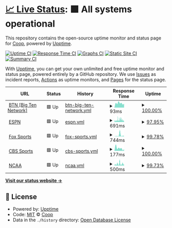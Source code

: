 # [📈 Live Status](https://CoopPlayzz.github.io/Webstatus-sports): <!--live status--> **🟩 All systems operational**

This repository contains the open-source uptime monitor and status page for [Coop](coopos.github.io/CoopOS), powered by [Upptime](https://github.com/upptime/upptime).

[![Uptime CI](https://github.com/CoopPlayzz/Webstatus-sports/workflows/Uptime%20CI/badge.svg)](https://github.com/CoopPlayzz/Webstatus-sports/actions?query=workflow%3A%22Uptime+CI%22)
[![Response Time CI](https://github.com/CoopPlayzz/Webstatus-sports/workflows/Response%20Time%20CI/badge.svg)](https://github.com/CoopPlayzz/Webstatus-sports/actions?query=workflow%3A%22Response+Time+CI%22)
[![Graphs CI](https://github.com/CoopPlayzz/Webstatus-sports/workflows/Graphs%20CI/badge.svg)](https://github.com/CoopPlayzz/Webstatus-sports/actions?query=workflow%3A%22Graphs+CI%22)
[![Static Site CI](https://github.com/CoopPlayzz/Webstatus-sports/workflows/Static%20Site%20CI/badge.svg)](https://github.com/CoopPlayzz/Webstatus-sports/actions?query=workflow%3A%22Static+Site+CI%22)
[![Summary CI](https://github.com/CoopPlayzz/Webstatus-sports/workflows/Summary%20CI/badge.svg)](https://github.com/CoopPlayzz/Webstatus-sports/actions?query=workflow%3A%22Summary+CI%22)

With [Upptime](https://upptime.js.org), you can get your own unlimited and free uptime monitor and status page, powered entirely by a GitHub repository. We use [Issues](https://github.com/CoopPlayzz/Webstatus-sports/issues) as incident reports, [Actions](https://github.com/CoopPlayzz/Webstatus-sports/actions) as uptime monitors, and [Pages](https://CoopPlayzz.github.io/Webstatus-sports) for the status page.

<!--start: status pages-->
<!-- This summary is generated by Upptime (https://github.com/upptime/upptime) -->
<!-- Do not edit this manually, your changes will be overwritten -->
<!-- prettier-ignore -->
| URL | Status | History | Response Time | Uptime |
| --- | ------ | ------- | ------------- | ------ |
| <img alt="" src="https://favicons.githubusercontent.com/btn.com" height="13"> [BTN [Big Ten Network]](https://btn.com) | 🟩 Up | [btn-big-ten-network.yml](https://github.com/CoopPlayzz/Webstatus-sports/commits/HEAD/history/btn-big-ten-network.yml) | <details><summary><img alt="Response time graph" src="./graphs/btn-big-ten-network/response-time-week.png" height="20"> 93ms</summary><br><a href="https://CoopPlayzz.github.io/Webstatus-sports/history/btn-big-ten-network"><img alt="Response time 97" src="https://img.shields.io/endpoint?url=https%3A%2F%2Fraw.githubusercontent.com%2FCoopPlayzz%2FWebstatus-sports%2FHEAD%2Fapi%2Fbtn-big-ten-network%2Fresponse-time.json"></a><br><a href="https://CoopPlayzz.github.io/Webstatus-sports/history/btn-big-ten-network"><img alt="24-hour response time 83" src="https://img.shields.io/endpoint?url=https%3A%2F%2Fraw.githubusercontent.com%2FCoopPlayzz%2FWebstatus-sports%2FHEAD%2Fapi%2Fbtn-big-ten-network%2Fresponse-time-day.json"></a><br><a href="https://CoopPlayzz.github.io/Webstatus-sports/history/btn-big-ten-network"><img alt="7-day response time 93" src="https://img.shields.io/endpoint?url=https%3A%2F%2Fraw.githubusercontent.com%2FCoopPlayzz%2FWebstatus-sports%2FHEAD%2Fapi%2Fbtn-big-ten-network%2Fresponse-time-week.json"></a><br><a href="https://CoopPlayzz.github.io/Webstatus-sports/history/btn-big-ten-network"><img alt="30-day response time 109" src="https://img.shields.io/endpoint?url=https%3A%2F%2Fraw.githubusercontent.com%2FCoopPlayzz%2FWebstatus-sports%2FHEAD%2Fapi%2Fbtn-big-ten-network%2Fresponse-time-month.json"></a><br><a href="https://CoopPlayzz.github.io/Webstatus-sports/history/btn-big-ten-network"><img alt="1-year response time 97" src="https://img.shields.io/endpoint?url=https%3A%2F%2Fraw.githubusercontent.com%2FCoopPlayzz%2FWebstatus-sports%2FHEAD%2Fapi%2Fbtn-big-ten-network%2Fresponse-time-year.json"></a></details> | <details><summary><a href="https://CoopPlayzz.github.io/Webstatus-sports/history/btn-big-ten-network">100.00%</a></summary><a href="https://CoopPlayzz.github.io/Webstatus-sports/history/btn-big-ten-network"><img alt="All-time uptime 100.00%" src="https://img.shields.io/endpoint?url=https%3A%2F%2Fraw.githubusercontent.com%2FCoopPlayzz%2FWebstatus-sports%2FHEAD%2Fapi%2Fbtn-big-ten-network%2Fuptime.json"></a><br><a href="https://CoopPlayzz.github.io/Webstatus-sports/history/btn-big-ten-network"><img alt="24-hour uptime 100.00%" src="https://img.shields.io/endpoint?url=https%3A%2F%2Fraw.githubusercontent.com%2FCoopPlayzz%2FWebstatus-sports%2FHEAD%2Fapi%2Fbtn-big-ten-network%2Fuptime-day.json"></a><br><a href="https://CoopPlayzz.github.io/Webstatus-sports/history/btn-big-ten-network"><img alt="7-day uptime 100.00%" src="https://img.shields.io/endpoint?url=https%3A%2F%2Fraw.githubusercontent.com%2FCoopPlayzz%2FWebstatus-sports%2FHEAD%2Fapi%2Fbtn-big-ten-network%2Fuptime-week.json"></a><br><a href="https://CoopPlayzz.github.io/Webstatus-sports/history/btn-big-ten-network"><img alt="30-day uptime 100.00%" src="https://img.shields.io/endpoint?url=https%3A%2F%2Fraw.githubusercontent.com%2FCoopPlayzz%2FWebstatus-sports%2FHEAD%2Fapi%2Fbtn-big-ten-network%2Fuptime-month.json"></a><br><a href="https://CoopPlayzz.github.io/Webstatus-sports/history/btn-big-ten-network"><img alt="1-year uptime 100.00%" src="https://img.shields.io/endpoint?url=https%3A%2F%2Fraw.githubusercontent.com%2FCoopPlayzz%2FWebstatus-sports%2FHEAD%2Fapi%2Fbtn-big-ten-network%2Fuptime-year.json"></a></details>
| <img alt="" src="https://favicons.githubusercontent.com/espn.com" height="13"> [ESPN](https://espn.com) | 🟩 Up | [espn.yml](https://github.com/CoopPlayzz/Webstatus-sports/commits/HEAD/history/espn.yml) | <details><summary><img alt="Response time graph" src="./graphs/espn/response-time-week.png" height="20"> 691ms</summary><br><a href="https://CoopPlayzz.github.io/Webstatus-sports/history/espn"><img alt="Response time 702" src="https://img.shields.io/endpoint?url=https%3A%2F%2Fraw.githubusercontent.com%2FCoopPlayzz%2FWebstatus-sports%2FHEAD%2Fapi%2Fespn%2Fresponse-time.json"></a><br><a href="https://CoopPlayzz.github.io/Webstatus-sports/history/espn"><img alt="24-hour response time 705" src="https://img.shields.io/endpoint?url=https%3A%2F%2Fraw.githubusercontent.com%2FCoopPlayzz%2FWebstatus-sports%2FHEAD%2Fapi%2Fespn%2Fresponse-time-day.json"></a><br><a href="https://CoopPlayzz.github.io/Webstatus-sports/history/espn"><img alt="7-day response time 691" src="https://img.shields.io/endpoint?url=https%3A%2F%2Fraw.githubusercontent.com%2FCoopPlayzz%2FWebstatus-sports%2FHEAD%2Fapi%2Fespn%2Fresponse-time-week.json"></a><br><a href="https://CoopPlayzz.github.io/Webstatus-sports/history/espn"><img alt="30-day response time 705" src="https://img.shields.io/endpoint?url=https%3A%2F%2Fraw.githubusercontent.com%2FCoopPlayzz%2FWebstatus-sports%2FHEAD%2Fapi%2Fespn%2Fresponse-time-month.json"></a><br><a href="https://CoopPlayzz.github.io/Webstatus-sports/history/espn"><img alt="1-year response time 702" src="https://img.shields.io/endpoint?url=https%3A%2F%2Fraw.githubusercontent.com%2FCoopPlayzz%2FWebstatus-sports%2FHEAD%2Fapi%2Fespn%2Fresponse-time-year.json"></a></details> | <details><summary><a href="https://CoopPlayzz.github.io/Webstatus-sports/history/espn">97.95%</a></summary><a href="https://CoopPlayzz.github.io/Webstatus-sports/history/espn"><img alt="All-time uptime 98.83%" src="https://img.shields.io/endpoint?url=https%3A%2F%2Fraw.githubusercontent.com%2FCoopPlayzz%2FWebstatus-sports%2FHEAD%2Fapi%2Fespn%2Fuptime.json"></a><br><a href="https://CoopPlayzz.github.io/Webstatus-sports/history/espn"><img alt="24-hour uptime 98.91%" src="https://img.shields.io/endpoint?url=https%3A%2F%2Fraw.githubusercontent.com%2FCoopPlayzz%2FWebstatus-sports%2FHEAD%2Fapi%2Fespn%2Fuptime-day.json"></a><br><a href="https://CoopPlayzz.github.io/Webstatus-sports/history/espn"><img alt="7-day uptime 97.95%" src="https://img.shields.io/endpoint?url=https%3A%2F%2Fraw.githubusercontent.com%2FCoopPlayzz%2FWebstatus-sports%2FHEAD%2Fapi%2Fespn%2Fuptime-week.json"></a><br><a href="https://CoopPlayzz.github.io/Webstatus-sports/history/espn"><img alt="30-day uptime 98.29%" src="https://img.shields.io/endpoint?url=https%3A%2F%2Fraw.githubusercontent.com%2FCoopPlayzz%2FWebstatus-sports%2FHEAD%2Fapi%2Fespn%2Fuptime-month.json"></a><br><a href="https://CoopPlayzz.github.io/Webstatus-sports/history/espn"><img alt="1-year uptime 98.83%" src="https://img.shields.io/endpoint?url=https%3A%2F%2Fraw.githubusercontent.com%2FCoopPlayzz%2FWebstatus-sports%2FHEAD%2Fapi%2Fespn%2Fuptime-year.json"></a></details>
| <img alt="" src="https://favicons.githubusercontent.com/foxsports.com" height="13"> [Fox Sports](https://foxsports.com) | 🟩 Up | [fox-sports.yml](https://github.com/CoopPlayzz/Webstatus-sports/commits/HEAD/history/fox-sports.yml) | <details><summary><img alt="Response time graph" src="./graphs/fox-sports/response-time-week.png" height="20"> 744ms</summary><br><a href="https://CoopPlayzz.github.io/Webstatus-sports/history/fox-sports"><img alt="Response time 718" src="https://img.shields.io/endpoint?url=https%3A%2F%2Fraw.githubusercontent.com%2FCoopPlayzz%2FWebstatus-sports%2FHEAD%2Fapi%2Ffox-sports%2Fresponse-time.json"></a><br><a href="https://CoopPlayzz.github.io/Webstatus-sports/history/fox-sports"><img alt="24-hour response time 494" src="https://img.shields.io/endpoint?url=https%3A%2F%2Fraw.githubusercontent.com%2FCoopPlayzz%2FWebstatus-sports%2FHEAD%2Fapi%2Ffox-sports%2Fresponse-time-day.json"></a><br><a href="https://CoopPlayzz.github.io/Webstatus-sports/history/fox-sports"><img alt="7-day response time 744" src="https://img.shields.io/endpoint?url=https%3A%2F%2Fraw.githubusercontent.com%2FCoopPlayzz%2FWebstatus-sports%2FHEAD%2Fapi%2Ffox-sports%2Fresponse-time-week.json"></a><br><a href="https://CoopPlayzz.github.io/Webstatus-sports/history/fox-sports"><img alt="30-day response time 633" src="https://img.shields.io/endpoint?url=https%3A%2F%2Fraw.githubusercontent.com%2FCoopPlayzz%2FWebstatus-sports%2FHEAD%2Fapi%2Ffox-sports%2Fresponse-time-month.json"></a><br><a href="https://CoopPlayzz.github.io/Webstatus-sports/history/fox-sports"><img alt="1-year response time 718" src="https://img.shields.io/endpoint?url=https%3A%2F%2Fraw.githubusercontent.com%2FCoopPlayzz%2FWebstatus-sports%2FHEAD%2Fapi%2Ffox-sports%2Fresponse-time-year.json"></a></details> | <details><summary><a href="https://CoopPlayzz.github.io/Webstatus-sports/history/fox-sports">99.78%</a></summary><a href="https://CoopPlayzz.github.io/Webstatus-sports/history/fox-sports"><img alt="All-time uptime 99.55%" src="https://img.shields.io/endpoint?url=https%3A%2F%2Fraw.githubusercontent.com%2FCoopPlayzz%2FWebstatus-sports%2FHEAD%2Fapi%2Ffox-sports%2Fuptime.json"></a><br><a href="https://CoopPlayzz.github.io/Webstatus-sports/history/fox-sports"><img alt="24-hour uptime 99.08%" src="https://img.shields.io/endpoint?url=https%3A%2F%2Fraw.githubusercontent.com%2FCoopPlayzz%2FWebstatus-sports%2FHEAD%2Fapi%2Ffox-sports%2Fuptime-day.json"></a><br><a href="https://CoopPlayzz.github.io/Webstatus-sports/history/fox-sports"><img alt="7-day uptime 99.78%" src="https://img.shields.io/endpoint?url=https%3A%2F%2Fraw.githubusercontent.com%2FCoopPlayzz%2FWebstatus-sports%2FHEAD%2Fapi%2Ffox-sports%2Fuptime-week.json"></a><br><a href="https://CoopPlayzz.github.io/Webstatus-sports/history/fox-sports"><img alt="30-day uptime 99.61%" src="https://img.shields.io/endpoint?url=https%3A%2F%2Fraw.githubusercontent.com%2FCoopPlayzz%2FWebstatus-sports%2FHEAD%2Fapi%2Ffox-sports%2Fuptime-month.json"></a><br><a href="https://CoopPlayzz.github.io/Webstatus-sports/history/fox-sports"><img alt="1-year uptime 99.55%" src="https://img.shields.io/endpoint?url=https%3A%2F%2Fraw.githubusercontent.com%2FCoopPlayzz%2FWebstatus-sports%2FHEAD%2Fapi%2Ffox-sports%2Fuptime-year.json"></a></details>
| <img alt="" src="https://favicons.githubusercontent.com/www.cbssports.com" height="13"> [CBS Sports](https://www.cbssports.com) | 🟩 Up | [cbs-sports.yml](https://github.com/CoopPlayzz/Webstatus-sports/commits/HEAD/history/cbs-sports.yml) | <details><summary><img alt="Response time graph" src="./graphs/cbs-sports/response-time-week.png" height="20"> 177ms</summary><br><a href="https://CoopPlayzz.github.io/Webstatus-sports/history/cbs-sports"><img alt="Response time 139" src="https://img.shields.io/endpoint?url=https%3A%2F%2Fraw.githubusercontent.com%2FCoopPlayzz%2FWebstatus-sports%2FHEAD%2Fapi%2Fcbs-sports%2Fresponse-time.json"></a><br><a href="https://CoopPlayzz.github.io/Webstatus-sports/history/cbs-sports"><img alt="24-hour response time 105" src="https://img.shields.io/endpoint?url=https%3A%2F%2Fraw.githubusercontent.com%2FCoopPlayzz%2FWebstatus-sports%2FHEAD%2Fapi%2Fcbs-sports%2Fresponse-time-day.json"></a><br><a href="https://CoopPlayzz.github.io/Webstatus-sports/history/cbs-sports"><img alt="7-day response time 177" src="https://img.shields.io/endpoint?url=https%3A%2F%2Fraw.githubusercontent.com%2FCoopPlayzz%2FWebstatus-sports%2FHEAD%2Fapi%2Fcbs-sports%2Fresponse-time-week.json"></a><br><a href="https://CoopPlayzz.github.io/Webstatus-sports/history/cbs-sports"><img alt="30-day response time 146" src="https://img.shields.io/endpoint?url=https%3A%2F%2Fraw.githubusercontent.com%2FCoopPlayzz%2FWebstatus-sports%2FHEAD%2Fapi%2Fcbs-sports%2Fresponse-time-month.json"></a><br><a href="https://CoopPlayzz.github.io/Webstatus-sports/history/cbs-sports"><img alt="1-year response time 139" src="https://img.shields.io/endpoint?url=https%3A%2F%2Fraw.githubusercontent.com%2FCoopPlayzz%2FWebstatus-sports%2FHEAD%2Fapi%2Fcbs-sports%2Fresponse-time-year.json"></a></details> | <details><summary><a href="https://CoopPlayzz.github.io/Webstatus-sports/history/cbs-sports">100.00%</a></summary><a href="https://CoopPlayzz.github.io/Webstatus-sports/history/cbs-sports"><img alt="All-time uptime 100.00%" src="https://img.shields.io/endpoint?url=https%3A%2F%2Fraw.githubusercontent.com%2FCoopPlayzz%2FWebstatus-sports%2FHEAD%2Fapi%2Fcbs-sports%2Fuptime.json"></a><br><a href="https://CoopPlayzz.github.io/Webstatus-sports/history/cbs-sports"><img alt="24-hour uptime 100.00%" src="https://img.shields.io/endpoint?url=https%3A%2F%2Fraw.githubusercontent.com%2FCoopPlayzz%2FWebstatus-sports%2FHEAD%2Fapi%2Fcbs-sports%2Fuptime-day.json"></a><br><a href="https://CoopPlayzz.github.io/Webstatus-sports/history/cbs-sports"><img alt="7-day uptime 100.00%" src="https://img.shields.io/endpoint?url=https%3A%2F%2Fraw.githubusercontent.com%2FCoopPlayzz%2FWebstatus-sports%2FHEAD%2Fapi%2Fcbs-sports%2Fuptime-week.json"></a><br><a href="https://CoopPlayzz.github.io/Webstatus-sports/history/cbs-sports"><img alt="30-day uptime 100.00%" src="https://img.shields.io/endpoint?url=https%3A%2F%2Fraw.githubusercontent.com%2FCoopPlayzz%2FWebstatus-sports%2FHEAD%2Fapi%2Fcbs-sports%2Fuptime-month.json"></a><br><a href="https://CoopPlayzz.github.io/Webstatus-sports/history/cbs-sports"><img alt="1-year uptime 100.00%" src="https://img.shields.io/endpoint?url=https%3A%2F%2Fraw.githubusercontent.com%2FCoopPlayzz%2FWebstatus-sports%2FHEAD%2Fapi%2Fcbs-sports%2Fuptime-year.json"></a></details>
| <img alt="" src="https://favicons.githubusercontent.com/www.ncaa.com" height="13"> [NCAA](https://www.ncaa.com) | 🟩 Up | [ncaa.yml](https://github.com/CoopPlayzz/Webstatus-sports/commits/HEAD/history/ncaa.yml) | <details><summary><img alt="Response time graph" src="./graphs/ncaa/response-time-week.png" height="20"> 500ms</summary><br><a href="https://CoopPlayzz.github.io/Webstatus-sports/history/ncaa"><img alt="Response time 482" src="https://img.shields.io/endpoint?url=https%3A%2F%2Fraw.githubusercontent.com%2FCoopPlayzz%2FWebstatus-sports%2FHEAD%2Fapi%2Fncaa%2Fresponse-time.json"></a><br><a href="https://CoopPlayzz.github.io/Webstatus-sports/history/ncaa"><img alt="24-hour response time 529" src="https://img.shields.io/endpoint?url=https%3A%2F%2Fraw.githubusercontent.com%2FCoopPlayzz%2FWebstatus-sports%2FHEAD%2Fapi%2Fncaa%2Fresponse-time-day.json"></a><br><a href="https://CoopPlayzz.github.io/Webstatus-sports/history/ncaa"><img alt="7-day response time 500" src="https://img.shields.io/endpoint?url=https%3A%2F%2Fraw.githubusercontent.com%2FCoopPlayzz%2FWebstatus-sports%2FHEAD%2Fapi%2Fncaa%2Fresponse-time-week.json"></a><br><a href="https://CoopPlayzz.github.io/Webstatus-sports/history/ncaa"><img alt="30-day response time 541" src="https://img.shields.io/endpoint?url=https%3A%2F%2Fraw.githubusercontent.com%2FCoopPlayzz%2FWebstatus-sports%2FHEAD%2Fapi%2Fncaa%2Fresponse-time-month.json"></a><br><a href="https://CoopPlayzz.github.io/Webstatus-sports/history/ncaa"><img alt="1-year response time 482" src="https://img.shields.io/endpoint?url=https%3A%2F%2Fraw.githubusercontent.com%2FCoopPlayzz%2FWebstatus-sports%2FHEAD%2Fapi%2Fncaa%2Fresponse-time-year.json"></a></details> | <details><summary><a href="https://CoopPlayzz.github.io/Webstatus-sports/history/ncaa">99.73%</a></summary><a href="https://CoopPlayzz.github.io/Webstatus-sports/history/ncaa"><img alt="All-time uptime 99.66%" src="https://img.shields.io/endpoint?url=https%3A%2F%2Fraw.githubusercontent.com%2FCoopPlayzz%2FWebstatus-sports%2FHEAD%2Fapi%2Fncaa%2Fuptime.json"></a><br><a href="https://CoopPlayzz.github.io/Webstatus-sports/history/ncaa"><img alt="24-hour uptime 99.42%" src="https://img.shields.io/endpoint?url=https%3A%2F%2Fraw.githubusercontent.com%2FCoopPlayzz%2FWebstatus-sports%2FHEAD%2Fapi%2Fncaa%2Fuptime-day.json"></a><br><a href="https://CoopPlayzz.github.io/Webstatus-sports/history/ncaa"><img alt="7-day uptime 99.73%" src="https://img.shields.io/endpoint?url=https%3A%2F%2Fraw.githubusercontent.com%2FCoopPlayzz%2FWebstatus-sports%2FHEAD%2Fapi%2Fncaa%2Fuptime-week.json"></a><br><a href="https://CoopPlayzz.github.io/Webstatus-sports/history/ncaa"><img alt="30-day uptime 99.66%" src="https://img.shields.io/endpoint?url=https%3A%2F%2Fraw.githubusercontent.com%2FCoopPlayzz%2FWebstatus-sports%2FHEAD%2Fapi%2Fncaa%2Fuptime-month.json"></a><br><a href="https://CoopPlayzz.github.io/Webstatus-sports/history/ncaa"><img alt="1-year uptime 99.66%" src="https://img.shields.io/endpoint?url=https%3A%2F%2Fraw.githubusercontent.com%2FCoopPlayzz%2FWebstatus-sports%2FHEAD%2Fapi%2Fncaa%2Fuptime-year.json"></a></details>

<!--end: status pages-->

[**Visit our status website →**](https://CoopPlayzz.github.io/Webstatus-sports)

## 📄 License

- Powered by: [Upptime](https://github.com/upptime/upptime)
- Code: [MIT](./LICENSE) © [Coop](coopos.github.io/CoopOS)
- Data in the `./history` directory: [Open Database License](https://opendatacommons.org/licenses/odbl/1-0/)
